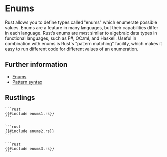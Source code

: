 # Enums

Rust allows you to define types called "enums" which enumerate possible values.
Enums are a feature in many languages, but their capabilities differ in each language. Rust’s enums are most similar to algebraic data types in functional languages, such as F#, OCaml, and Haskell.
Useful in combination with enums is Rust's "pattern matching" facility, which makes it easy to run different code for different values of an enumeration.

## Further information

- [Enums](https://doc.rust-lang.org/book/ch06-00-enums.html)
- [Pattern syntax](https://doc.rust-lang.org/book/ch18-03-pattern-syntax.html)

## Rustlings

~~~admonish note title="enums1" collapsible=true
```rust
{{#include enums1.rs}}
```
~~~

~~~admonish note title="enums2" collapsible=true
```rust
{{#include enums2.rs}}
```
~~~

~~~admonish note title="enums3" collapsible=true
```rust
{{#include enums3.rs}}
```
~~~